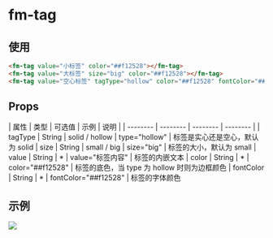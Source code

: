 # fm-tag

## 使用
```html
<fm-tag value="小标签" color="##f12528"></fm-tag>
<fm-tag value="大标签" size="big" color="##f12528"></fm-tag>
<fm-tag value="空心标签" tagType="hollow" color="##f12528" fontColor="##3bc06b"></fm-tag>
```

## Props

| 属性 | 类型 | 可选值 | 示例 | 说明 |
| -------- | -------- | -------- | -------- | 
| tagType | String | solid / hollow | type="hollow"  | 标签是实心还是空心，默认为 solid
| size | String | small / big | size="big"  | 标签的大小，默认为 small
| value  | String  | *  |  value="标签内容"       | 标签的内嵌文本
| color   | String  | * | color="##f12528" | 标签的底色，当 type 为 hollow 时则为边框颜色
| fontColor | String  | * | fontColor="##f12528" | 标签的字体颜色

## 示例
<div class="img-txt">
	
![](http://image.res.meizu.com/image/flyme-icon/fc51d6d66a38485ea33a6504e5858d48z)

</div>

